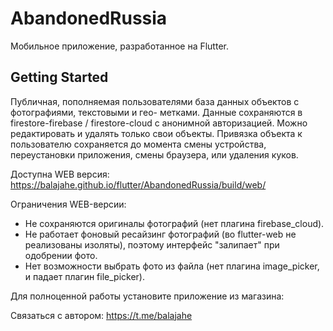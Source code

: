 # AbandonedRussia

Мобильное приложение, разработанное на Flutter.

## Getting Started
Публичная, пополняемая пользователями база данных объектов с фотографиями, текстовыми и гео- метками. Данные сохраняются в firestore-firebase / firestore-cloud с анонимной авторизацией. Можно редактировать и удалять только свои объекты. Привязка объекта к пользователю сохраняется до момента смены устройства, переустановки приложения, смены браузера, или удаления куков.<br>

Доступна WEB версия: https://balajahe.github.io/flutter/AbandonedRussia/build/web/

Ограничения WEB-версии:
- Не сохраняются оригиналы фотографий (нет плагина firebase_cloud).
- Не работает фоновый ресайзинг фотографий (во flutter-web не реализованы изоляты), поэтому интерфейс "залипает" при одобрении фото.
- Нет возможности выбрать фото из файла (нет плагина image_picker, и падает плагин file_picker).

Для полноценной работы установите приложение из магазина: 

Связаться с автором: https://t.me/balajahe
